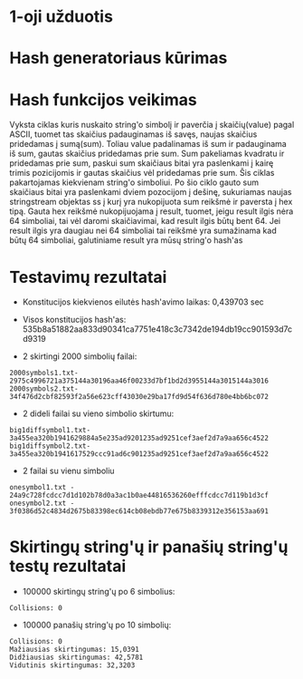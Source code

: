 # 1-oji užduotis

# Hash generatoriaus kūrimas

# Hash funkcijos veikimas

Vyksta ciklas kuris nuskaito string'o simbolį ir paverčia į skaičių(value) pagal ASCII, tuomet tas skaičius padauginamas iš savęs, naujas skaičius pridedamas į sumą(sum). Toliau value padalinamas iš sum ir padauginama iš sum, gautas skaičius pridedamas prie sum. Sum pakeliamas kvadratu ir pridedamas prie sum, paskui sum skaičiaus bitai yra paslenkami į kairę trimis pozicijomis ir gautas skaičius  vėl pridedamas prie sum. Šis ciklas pakartojamas kiekvienam string'o simboliui. Po šio ciklo gauto sum skaičiaus bitai yra paslenkami dviem pozocijom į dešinę, sukuriamas naujas stringstream objektas ss į kurį yra nukopijuota sum reikšmė ir paversta į hex tipą. Gauta hex reikšmė nukopijuojama į result, tuomet, jeigu result ilgis nėra 64 simboliai, tai vėl daromi skaičiavimai, kad result ilgis būtų bent 64. Jei result ilgis yra daugiau nei 64 simboliai tai reikšmė yra sumažinama kad būtų 64 simboliai, galutiniame result yra mūsų string'o hash'as 

# Testavimų rezultatai

- Konstitucijos kiekvienos eilutės hash'avimo laikas: 0,439703 sec
- Visos konstitucijos hash'as: 535b8a51882aa833d90341ca7751e418c3c7342de194db19cc901593d7cd9319

- 2 skirtingi 2000 simbolių failai:
```
2000symbols1.txt- 2975c4996721a375144a30196aa46f00233d7bf1bd2d3955144a3015144a3016
2000symbols2.txt- 34f476d2cbf82593f2a56e623cff43030e29ba17fd9d54f636d780e4bb6bc072
```
- 2 dideli failai su vieno simbolio skirtumu:
```
big1diffsymbol1.txt- 3a455ea320b1941629884a5e235ad9201235ad9251cef3aef2d7a9aa656c4522
big1diffsymbol2.txt- 3a455ea320b1941617529ccc91ad6c901235ad9251cef3aef2d7a9aa656c4522
```
- 2 failai su vienu simboliu
```
onesymbol1.txt - 24a9c728fcdcc7d1d102b78d0a3ac1b0ae44816536260efffcdcc7d119b1d3cf
onesymbol2.txt - 3f0386d52c4834d2675b83398ec614cb08ebdb77e675b8339312e356153aa691
```

# Skirtingų string'ų ir panašių string'ų testų rezultatai

- 100000 skirtingų string'ų po 6 simbolius:
```
Collisions: 0
```
- 100000 panašių string'ų po 10 simbolių:
```
Collisions: 0
Mažiausias skirtingumas: 15,0391
Didžiausias skirtingumas: 42,5781
Vidutinis skirtingumas: 32,3203
```


